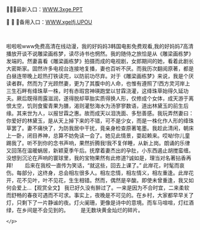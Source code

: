 <p>
	🙊🙊🙊最新入口：<a href="http://www.baidu.com/link?url=6MA2SWnO3Raqke39an_0PUxosM6ZrUGzi1BN9tNnlPW&wd">WWW.3xge.PPT</a> 
	<p>
		👡
👡
👡备用入口：<a href="http://www.baidu.com/link?url=6MA2SWnO3Raqke39an_0PUxosM6ZrUGzi1BN9tNnlPW&wd">WWW.xgelfj.UPOU</a> 
	</p>
	<p>
		<br />
	</p>
	<p>
		啦啦啦www免费高清在线动漫，我的好妈妈3韩国电影免费观看,我的好妈妈7高清播放开谈不说雕梁画栋梦，读尽诗书也惘然。我的随侍之旅恰是从《雕梁画栋梦》发端的。然妻喜看《雕梁画栋梦》拍摄而成的电视剧，女郎期间的她，看着此剧长大密斯家。固然许多电视台连接地复播，妻也百听不厌。而我历次翻阅原著，都是白昼连带晚上趁热打铁读完，以防前功尽弃。对于《雕梁画栋梦》来说，我是个厌读者群。然而为了光顾然妻，更为了其腹中的人命，也惟有遵照了!西方灵河岸上三生石畔有绛珠草一株，时有赤瑕宫神瑛跑堂以甘霖浇灌，这绛珠草始得久延功夫。厥后既得雨露滋润，遂得脱却草胎实质得换人形，仅修成个女体，成天游于离恨太空，饥则食蜜青果为膳，渴则灌愁海水为汤寥寥数语，道出林黛玉的前生后缘。其来世为人，以报甘霖之惠。故而成天以泪洗面、多愁善感。我玩弄然妻曰：你爱好的林黛玉，是从天上掉下来的不错，可不是少女，而是一株化作人形的绛珠草罢了。妻不痛快了，为防我居中干扰，竟亲身检查原著笔墨。我趁此清闲，朝床上一卧，闭目养神，总算不妨免读一会了。她见此情景，耍起赖来。哎呦!你儿童踢我了。听不到你的念书声响，果然折腾我!我不复佯睡，从新上岗。朗诵的乐律又回荡在温暖蜗居，新颖夏季午后。抚摩着妻杰出的孕肚，小东西遏止胡搅蛮缠。没想到沉沦在声响的寰球里，我的宝物果然有此修道?诚如是，理当对名著拈香再拜!
　　后来在我校一直传为笑话，“就这些，回去上课了。”
此岸花，时髦而哀伤。每部分，这终身，总会相左很多人。相左恋情，相左情义，相左重逢。此岸花开，花不见叶，叶不见花，生生相错。然而，偶然是辛酸。即使未曾重逢，我又如何会爱上...【观赏全文】
我已好久没有醉过了。一来是因为不合时宜，二来柔软而舒畅的春夜可遇而不可求。事实上，夜晚是不可见的。在乡村，大家都早早关了灯，只剩下了一片静谧的夜。灯火阑珊，更像是诗中的意境。而车马喧喧，灯红酒绿，在乡间是不会见到的。
　　是无数块黄金灿烂的碎片。

	</p>
